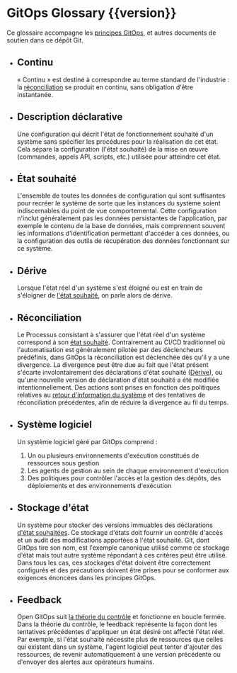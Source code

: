 # GitOps Glossary {{version}}

Ce glossaire accompagne les [principes GitOps](./PRINCIPLES_fr.md), et autres documents de soutien dans ce dépôt Git.

- ## Continu

    « Continu » est destiné à correspondre au terme standard de l'industrie : la [réconciliation](#reconciliation) se produit en continu, sans obligation d'être instantanée.

- ## Description déclarative

    Une configuration qui décrit l'état de fonctionnement souhaité d'un système sans spécifier les procédures pour la réalisation de cet état. Cela sépare la configuration (l'état souhaité) de la mise en œuvre (commandes, appels API, scripts, etc.) utilisée pour atteindre cet état.

- ## État souhaité

    L'ensemble de toutes les données de configuration qui sont suffisantes pour recréer le système de sorte que les instances du système soient indiscernables du point de vue comportemental. 
    Cette configuration n'inclut généralement pas les données persistantes de l'application, par exemple le contenu de la base de données, mais comprennent souvent les informations d'identification permettant d'accéder à ces données, ou la configuration des outils de récupération des données fonctionnant sur ce système.

- ## Dérive

    Lorsque l'état réel d'un système s'est éloigné ou est en train de s'éloigner de [l'état souhaité](#etat-souhaite), on parle alors de dérive.

- ## Réconciliation

    Le Processus consistant à s'assurer que l'état réel d'un système correspond à son [état souhaité](#etat-souhaite).
    Contrairement au CI/CD traditionnel où l'automatisation est généralement pilotée par des déclencheurs prédéfinis, dans GitOps la réconciliation est déclenchée dès qu'il y a une divergence. La divergence peut être due au fait que l'état présent s'écarte involontairement des déclarations d'état souhaité ([Dérive](#derive)), ou qu'une nouvelle version de déclaration d'état souhaité a été modifiée intentionnellement. 
    Des actions sont prises en fonction des politiques relatives au [retour d'information du système](#feedback) et des tentatives de réconciliation précédentes, afin de réduire la divergence au fil du temps.

- ## Système logiciel

    Un système logiciel géré par GitOps comprend :

    1. Un ou plusieurs environnements d'exécution constitués de ressources sous gestion
    2. Les agents de gestion au sein de chaque environnement d'exécution
    3. Des politiques pour contrôler l'accès et la gestion des dépôts, des déploiements et des environnements d'exécution

- ## Stockage d'état

    Un système pour stocker des versions immuables des déclarations [d'état souhaitées](#etat-souhaite). Ce stockage d'états doit fournir un contrôle d'accès et un audit des modifications apportées à l'état souhaité. Git, dont GitOps tire son nom, est l'exemple canonique utilisé comme ce stockage d'état mais tout autre système répondant à ces critères peut être utilisé. Dans tous les cas, ces stockages d'état doivent être correctement configurés et des précautions doivent être prises pour se conformer aux exigences énoncées dans les principes GitOps.

- ## Feedback

    Open GitOps suit [la théorie du contrôle](https://fr.wikipedia.org/wiki/Th%C3%A9orie_du_contr%C3%B4le) et fonctionne en boucle fermée. Dans la théorie du contrôle, le feedback représente la façon dont les tentatives précédentes d'appliquer un état désiré ont affecté l'état réel. Par exemple, si l'état souhaité nécessite plus de ressources que celles qui existent dans un système, l'agent logiciel peut tenter d'ajouter des ressources, de revenir automatiquement à une version précédente ou d'envoyer des alertes aux opérateurs humains.
